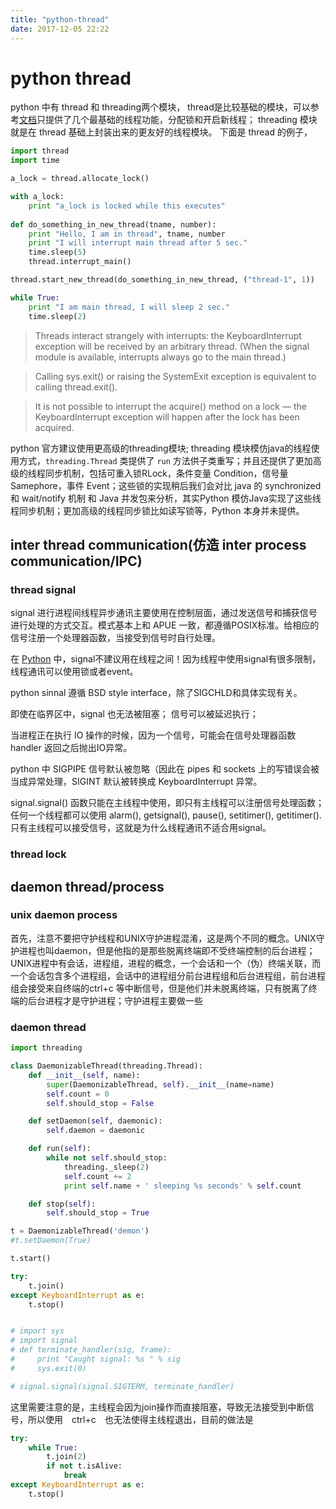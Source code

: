 ```yaml
---
title: "python-thread"
date: 2017-12-05 22:22
---
```

# python thread
python 中有 thread 和 threading两个模块， thread是比较基础的模块，可以参考[文档](https://docs.python.org/2/library/thread.html#module-thread)只提供了几个最基础的线程功能，分配锁和开启新线程； threading 模块就是在 thread 基础上封装出来的更友好的线程模块。 下面是 thread 的例子，
```python
import thread
import time

a_lock = thread.allocate_lock()

with a_lock:
    print "a_lock is locked while this executes"
    
def do_something_in_new_thread(tname, number):
    print "Hello, I am in thread", tname, number
    print "I will interrupt main thread after 5 sec."
    time.sleep(5)
    thread.interrupt_main()

thread.start_new_thread(do_something_in_new_thread, ("thread-1", 1))

while True:
    print "I am main thread, I will sleep 2 sec."
    time.sleep(2)

```
> Threads interact strangely with interrupts: the KeyboardInterrupt exception will be received by an arbitrary thread. (When the signal module is available, interrupts always go to the main thread.)

> Calling sys.exit() or raising the SystemExit exception is equivalent to calling thread.exit().

> It is not possible to interrupt the acquire() method on a lock — the KeyboardInterrupt exception will happen after the lock has been acquired.

python 官方建议使用更高级的threading模块; threading 模块模仿java的线程使用方式，`threading.Thread` 类提供了 `run` 方法供子类重写；并且还提供了更加高级的线程同步机制，包括可重入锁RLock，条件变量 Condition，信号量 Samephore，事件 Event；这些锁的实现稍后我们会对比 java 的 synchronized 和 wait/notify 机制 和 Java 并发包来分析，其实Python 模仿Java实现了这些线程同步机制；更加高级的线程同步锁比如读写锁等，Python 本身并未提供。


## inter thread communication(仿造 inter process communication/IPC)

### thread signal

signal 进行进程间线程异步通讯主要使用在控制层面，通过发送信号和捕获信号进行处理的方式交互。模式基本上和 APUE 一致，都遵循POSIX标准。给相应的信号注册一个处理器函数，当接受到信号时自行处理。

在 [Python](https://docs.python.org/2/library/signal.html) 中，signal不建议用在线程之间！因为线程中使用signal有很多限制，线程通讯可以使用锁或者event。

python sinnal 遵循 BSD style interface，除了SIGCHLD和具体实现有关。

即使在临界区中，signal 也无法被阻塞； 信号可以被延迟执行；

当进程正在执行 IO 操作的时候，因为一个信号，可能会在信号处理器函数 handler 返回之后抛出IO异常。

python 中 SIGPIPE 信号默认被忽略（因此在 pipes 和 sockets 上的写错误会被当成异常处理，SIGINT 默认被转换成 KeyboardInterrupt 异常。

signal.signal() 函数只能在主线程中使用，即只有主线程可以注册信号处理函数； 任何一个线程都可以使用 alarm(), getsignal(), pause(), setitimer(), getitimer(). 只有主线程可以接受信号，这就是为什么线程通讯不适合用signal。

### thread lock

## daemon thread/process
### unix daemon process
首先，注意不要把守护线程和UNIX守护进程混淆，这是两个不同的概念。UNIX守护进程也叫daemon，但是他指的是那些脱离终端即不受终端控制的后台进程；UNIX进程中有会话，进程组，进程的概念，一个会话和一个（伪）终端关联，而一个会话包含多个进程组，会话中的进程组分前台进程组和后台进程组，前台进程组会接受来自终端的ctrl+c 等中断信号，但是他们并未脱离终端，只有脱离了终端的后台进程才是守护进程；守护进程主要做一些

### daemon thread
```python
import threading

class DaemonizableThread(threading.Thread):
    def __init__(self, name):
        super(DaemonizableThread, self).__init__(name=name)
        self.count = 0
        self.should_stop = False

    def setDaemon(self, daemonic):
        self.daemon = daemonic

    def run(self):
        while not self.should_stop:
            threading._sleep(2)
            self.count += 2
            print self.name + ' sleeping %s seconds' % self.count

    def stop(self):
        self.should_stop = True

t = DaemonizableThread('demon')
#t.setDaemon(True)

t.start()

try:
    t.join()
except KeyboardInterrupt as e:
    t.stop()


# import sys
# import signal
# def terminate_handler(sig, frame):
#     print "Caught signal: %s " % sig
#     sys.exit(0)

# signal.signal(signal.SIGTERM, terminate_handler)
```
这里需要注意的是，主线程会因为join操作而直接阻塞，导致无法接受到中断信号，所以使用　ctrl+c　也无法使得主线程退出，目前的做法是

```python
try:
    while True:
        t.join(2)
        if not t.isAlive:
            break
except KeyboardInterrupt as e:
    t.stop()

```

